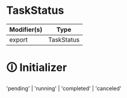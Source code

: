 # TaskStatus

| Modifier(s)                            | Type                     |
|----------------------------------------|--------------------------|
| export | TaskStatus |

# &#128712; Initializer

'pending' | 'running' | 'completed' | 'canceled'
